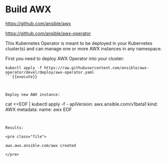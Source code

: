 # Build AWX


https://github.com/ansible/awx

https://github.com/ansible/awx-operator

This Kubernetes Operator is meant to be deployed in your Kubernetes cluster(s) and can manage one or more AWX instances in any namespace.

First you need to deploy AWX Operator into your cluster:

```
kubectl apply -f https://raw.githubusercontent.com/ansible/awx-operator/devel/deploy/awx-operator.yaml
```{{execute}}



Deploy new AWX instance:

```
cat <<EOF | kubectl apply -f -
apiVersion: awx.ansible.com/v1beta1
kind: AWX
metadata:
  name: awx
EOF
```{{execute}}


Results:

<pre class="file">

awx.awx.ansible.com/awx created

</pre>
